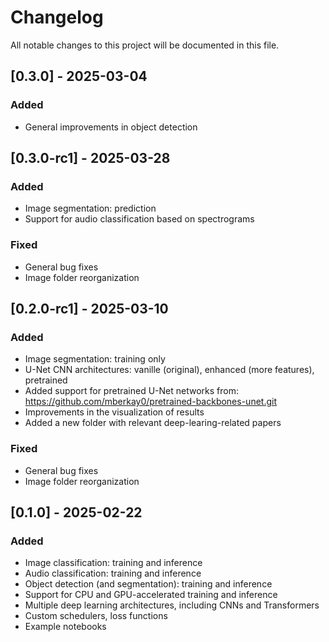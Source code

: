 # Changelog

All notable changes to this project will be documented in this file.

## [0.3.0] - 2025-03-04
### Added
- General improvements in object detection

## [0.3.0-rc1] - 2025-03-28
### Added
- Image segmentation: prediction
- Support for audio classification based on spectrograms

### Fixed
- General bug fixes
- Image folder reorganization

## [0.2.0-rc1] - 2025-03-10
### Added
- Image segmentation: training only
- U-Net CNN architectures: vanille (original), enhanced (more features), pretrained
- Added support for pretrained U-Net networks from: https://github.com/mberkay0/pretrained-backbones-unet.git
- Improvements in the visualization of results
- Added a new folder with relevant deep-learing-related papers

### Fixed
- General bug fixes
- Image folder reorganization

## [0.1.0] - 2025-02-22
### Added
* Image classification: training and inference
* Audio classification: training and inference
* Object detection (and segmentation): training and inference
* Support for CPU and GPU-accelerated training and inference
* Multiple deep learning architectures, including CNNs and Transformers
* Custom schedulers, loss functions
* Example notebooks

